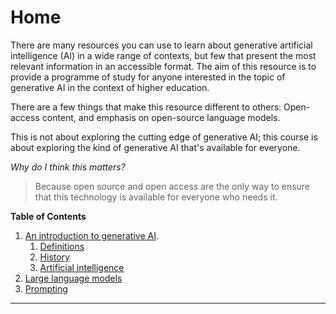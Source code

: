 # Home

There are many resources you can use to learn about generative artificial intelligence (AI) in a wide range of contexts, but few that present the most relevant information in an accessible format. The aim of this resource is to provide a programme of study for anyone interested in the topic of generative AI in the context of higher education.

There are a few things that make this resource different to others: Open-access content, and emphasis on open-source language models. 

This is not about exploring the cutting edge of generative AI; this course is about exploring the kind of generative AI that's available for everyone.

*Why do I think this matters?*

> Because open source and open access are the only way to ensure that this technology is available for everyone who needs it.

**Table of Contents**
1. [An introduction to generative AI](./introduction.md).
   1. [Definitions](./definitions.md)
   2. [History](./history.md)
   3. [Artificial intelligence](ai.md)
2. [Large language models](./llms.md)
3. [Prompting](./prompting.md)

---
